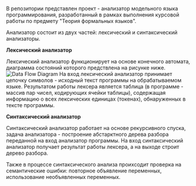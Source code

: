 В репозитории представлен проект - анализатор модельного языка программирования, разработанный в рамках выполнения курсовой работы по предмету "Теория формальных языков".

Анализатор состоит из двух частей: лексический и синтаксический анализаторы.

**Лексический анализатор**

Лексический анализатор функционирует на основе конечного автомата, диаграмма состояний которого предствлена на рисунке ниже.
![Data Flow Diagram](https://github.com/user-attachments/assets/b53c00f1-3c44-48e1-b114-07de36ed8880)
На вход лексический анализатор принимает цепочку символов - исходный текст программы на обрабатываемом языке. Результатом работы лексера является таблица (в программе - массив пар чисел, кодирующих ячейки таблицы), содержащая информацию о всех лексических единицах (токенах), обнаруженных в тексте программы.

**Синтаксический анализатор**

Синтаксический анализатор работает на основе рекурсивного спуска, задача анализатора - построение абстарктного дерева разбора переданной на вход анализатор программы.
На вход синтаксический анализатор получает результат работы лексера, а на выходе строит дерево разбора.

Также в процессе синтаксического анализа проихсодит проверка на семантические ошибки: повторное объявление переменных, использование необъявленных переменных.
